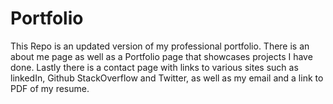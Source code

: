 # Portfolio

This Repo is an updated version of my professional portfolio. There is an about me page as well as a Portfolio page that showcases projects I have done. Lastly there is a contact page with links to various sites such as linkedIn, Github StackOverflow and Twitter, as well as my email and a link to PDF of my resume. 

